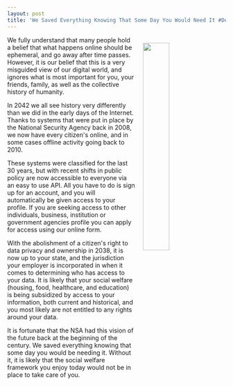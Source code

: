 ```yaml
---
layout: post
title: 'We Saved Everything Knowing That Some Day You Would Need It #DesignFiction'
---
```

<p><img style="padding: 15px;" src="https://s3.amazonaws.com/kinlane-productions/bw-icons/bw-data-ownership.png" alt="" width="35%" align="right" /></p>
<p>We fully understand that many people hold a belief that what happens online should be ephemeral, and go away after time passes. However, it is our belief that this is a very misguided view of our digital world, and ignores what is most important for you, your friends, family, as well as the collective history of humanity.&nbsp;</p>
<p>In 2042 we all see history very differently than we did in the early days of the Internet. Thanks to systems that were put in place by the National Security Agency back in 2008, we now have every citizen's online, and in some cases offline activity going back to 2010.</p>
<p>These systems were classified for the last 30 years, but with recent shifts in public policy are now accessible to everyone via an easy to use API. All you have to do is sign up for an account, and you will automatically be given access to your profile. If you are seeking access to other individuals, business, institution or government agencies profile you can apply for access using our online form.</p>
<p>With the abolishment of a citizen's right to data privacy and ownership in 2038, it is now up to your state, and the jurisdiction your employer is incorporated in&nbsp;when it comes to determining who has access to your data. It is likely that your social welfare (housing, food, healthcare, and education) is being subsidized by access to your information, both current and historical, and you most likely are not entitled to any rights around your data.</p>
<p>It is fortunate that the NSA had this vision of the future back at the beginning of the century. We saved everything knowing that some day you would be needing it. Without it, it is likely that the social welfare framework you enjoy today would not be in place to take care of you.</p>